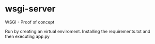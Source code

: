 # wsgi-server
WSGI - Proof of concept 

Run by creating an virtual enviroment. Installing the requirements.txt and then executing app.py
